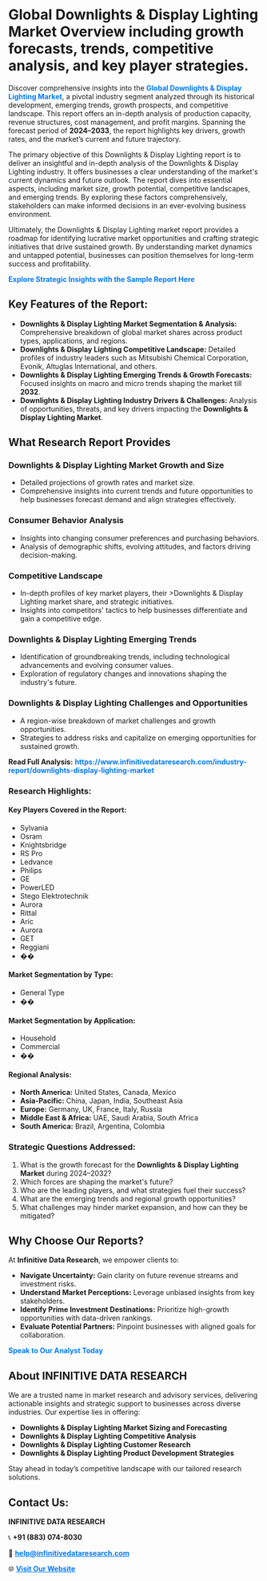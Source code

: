 <h1>Global Downlights & Display Lighting Market Overview including growth forecasts, trends, competitive analysis, and key player strategies.</h1>
<p>
Discover comprehensive insights into the 
<a href="https://www.infinitivedataresearch.com/industry-report/downlights-display-lighting-market" rel="dofollow" style="color: #007BFF; text-decoration: none;"><strong>Global Downlights & Display Lighting Market</strong></a>, a pivotal industry segment analyzed through its historical development, emerging trends, growth prospects, and competitive landscape. This report offers an in-depth analysis of production capacity, revenue structures, cost management, and profit margins. Spanning the forecast period of <strong>2024–2033</strong>, the report highlights key drivers, growth rates, and the market’s current and future trajectory.
</p>
<p>
The primary objective of this Downlights & Display Lighting report is to deliver an insightful and in-depth analysis of the Downlights & Display Lighting industry. It offers businesses a clear understanding of the market's current dynamics and future outlook. The report dives into essential aspects, including market size, growth potential, competitive landscapes, and emerging trends. By exploring these factors comprehensively, stakeholders can make informed decisions in an ever-evolving business environment.
</p>
<p>
Ultimately, the Downlights & Display Lighting market report provides a roadmap for identifying lucrative market opportunities and crafting strategic initiatives that drive sustained growth. By understanding market dynamics and untapped potential, businesses can position themselves for long-term success and profitability.
</p>
<p>
<a href="https://www.infinitivedataresearch.com/request-sample/reportId=108050" style="color: #007BFF; text-decoration: none;"><strong>Explore Strategic Insights with the Sample Report Here</strong></a>
</p>

<h2>Key Features of the Report:</h2>
<ul>
<li><strong>Downlights & Display Lighting Market Segmentation & Analysis:</strong> Comprehensive breakdown of global market shares across product types, applications, and regions.</li>
<li><strong>Downlights & Display Lighting Competitive Landscape:</strong> Detailed profiles of industry leaders such as Mitsubishi Chemical Corporation, Evonik, Altuglas International, and others.</li>
<li><strong>Downlights & Display Lighting Emerging Trends & Growth Forecasts:</strong> Focused insights on macro and micro trends shaping the market till <strong>2032</strong>.</li>
<li><strong>Downlights & Display Lighting Industry Drivers & Challenges:</strong> Analysis of opportunities, threats, and key drivers impacting the <strong>Downlights & Display Lighting Market</strong>.</li>
</ul>

<h2>What Research Report Provides</h2>
<h3>Downlights & Display Lighting Market Growth and Size</h3>
<ul>
<li>Detailed projections of growth rates and market size.</li>
<li>Comprehensive insights into current trends and future opportunities to help businesses forecast demand and align strategies effectively.</li>
</ul>

<h3>Consumer Behavior Analysis</h3>
<ul>
<li>Insights into changing consumer preferences and purchasing behaviors.</li>
<li>Analysis of demographic shifts, evolving attitudes, and factors driving decision-making.</li>
</ul>

<h3>Competitive Landscape</h3>
<ul>
<li>In-depth profiles of key market players, their >Downlights & Display Lighting market share, and strategic initiatives.</li>
<li>Insights into competitors' tactics to help businesses differentiate and gain a competitive edge.</li>
</ul>

<h3>Downlights & Display Lighting Emerging Trends</h3>
<ul>
<li>Identification of groundbreaking trends, including technological advancements and evolving consumer values.</li>
<li>Exploration of regulatory changes and innovations shaping the industry's future.</li>
</ul>

<h3>Downlights & Display Lighting Challenges and Opportunities</h3>
<ul>
<li>A region-wise breakdown of market challenges and growth opportunities.</li>
<li>Strategies to address risks and capitalize on emerging opportunities for sustained growth.</li>
</ul>
<p><strong>Read Full Analysis:</strong> <a href="https://www.infinitivedataresearch.com/industry-report/downlights-display-lighting-market" rel="dofollow" style="color: #007BFF; text-decoration: none;"><strong>https://www.infinitivedataresearch.com/industry-report/downlights-display-lighting-market</strong></a></p>
<h3>Research Highlights:</h3>
<h4>Key Players Covered in the Report:</h4>
<ul><li>Sylvania</li><li>Osram</li><li>Knightsbridge</li><li>RS Pro</li><li>Ledvance</li><li>Philips</li><li>GE</li><li>PowerLED</li><li>Stego Elektrotechnik</li><li>Aurora</li><li>Rittal</li><li>Aric</li><li>Aurora</li><li>GET</li><li>Reggiani</li><li>��</li></ul>
<h4>Market Segmentation by Type:</h4>
<ul><li>General Type</li><li>��</li></ul>
<h4>Market Segmentation by Application:</h4>
<ul><li>Household</li><li>Commercial</li><li>��</li></ul>

<h4>Regional Analysis:</h4>
<ul>
<li><strong>North America:</strong> United States, Canada, Mexico</li>
<li><strong>Asia-Pacific:</strong> China, Japan, India, Southeast Asia</li>
<li><strong>Europe:</strong> Germany, UK, France, Italy, Russia</li>
<li><strong>Middle East & Africa:</strong> UAE, Saudi Arabia, South Africa</li>
<li><strong>South America:</strong> Brazil, Argentina, Colombia</li>
</ul>

<h3>Strategic Questions Addressed:</h3>
<ol>
<li>What is the growth forecast for the <strong>Downlights & Display Lighting Market</strong> during 2024–2032?</li>
<li>Which forces are shaping the market's future?</li>
<li>Who are the leading players, and what strategies fuel their success?</li>
<li>What are the emerging trends and regional growth opportunities?</li>
<li>What challenges may hinder market expansion, and how can they be mitigated?</li>
</ol>

<h2>Why Choose Our Reports?</h2>
<p>At <strong>Infinitive Data Research</strong>, we empower clients to:</p>
<ul>
<li><strong>Navigate Uncertainty:</strong> Gain clarity on future revenue streams and investment risks.</li>
<li><strong>Understand Market Perceptions:</strong> Leverage unbiased insights from key stakeholders.</li>
<li><strong>Identify Prime Investment Destinations:</strong> Prioritize high-growth opportunities with data-driven rankings.</li>
<li><strong>Evaluate Potential Partners:</strong> Pinpoint businesses with aligned goals for collaboration.</li>
</ul>
<p><a href="https://www.infinitivedataresearch.com/industry-report/downlights-display-lighting-market" rel="dofollow" style="color: #007BFF; text-decoration: none;"><strong>Speak to Our Analyst Today</strong></a></p>

<h2>About INFINITIVE DATA RESEARCH</h2>
<p>We are a trusted name in market research and advisory services, delivering actionable insights and strategic support to businesses across diverse industries. Our expertise lies in offering:</p>
<ul>
<li><strong>Downlights & Display Lighting Market Sizing and Forecasting</strong></li>
<li><strong>Downlights & Display Lighting Competitive Analysis</strong></li>
<li><strong>Downlights & Display Lighting Customer Research</strong></li>
<li><strong>Downlights & Display Lighting Product Development Strategies</strong></li>
</ul>
<p>Stay ahead in today’s competitive landscape with our tailored research solutions.</p>

<h2>Contact Us:</h2>
<p><strong>INFINITIVE DATA RESEARCH</strong></p>
<p>📞 <strong>+91 (883) 074-8030</strong></p>
<p>📧 <strong><a href="mailto:help@infinitivedataresearch.com" style="color: #007BFF;">help@infinitivedataresearch.com</a></strong></p>
<p>🌐 <strong><a href="https://www.infinitivedataresearch.com" rel="dofollow" style="color: #007BFF;">Visit Our Website</a></strong></p>
